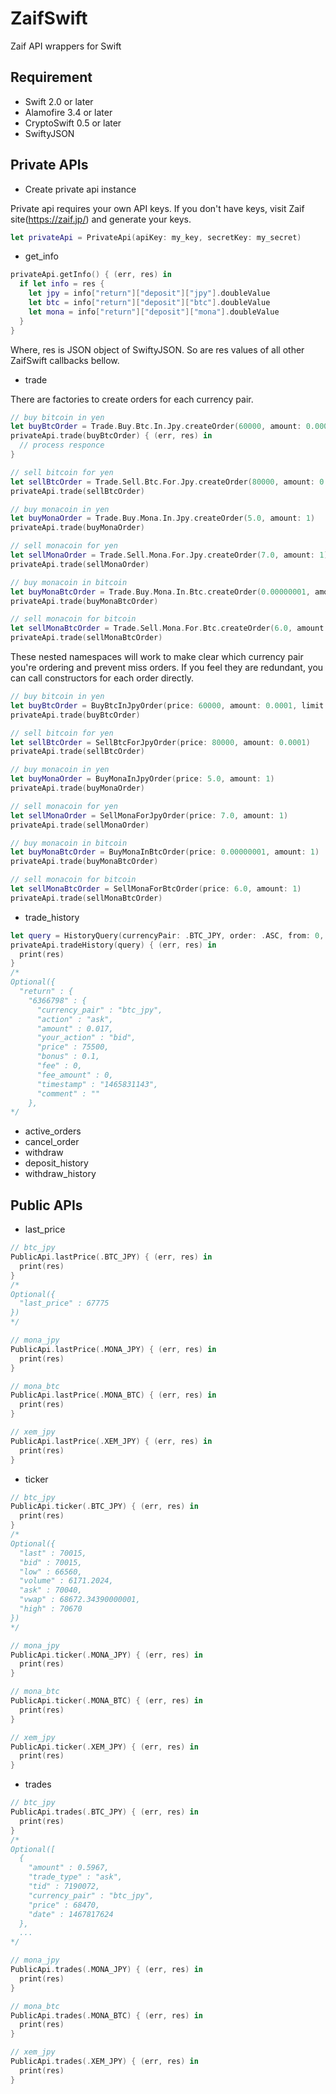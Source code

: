 # ZaifSwift
Zaif API wrappers for Swift

## Requirement
* Swift 2.0 or later  
* Alamofire 3.4 or later
* CryptoSwift 0.5 or later
* SwiftyJSON

## Private APIs
* Create private api instance

Private api requires your own API keys. If you don't have keys, visit Zaif site(https://zaif.jp/) and generate your keys.

```swift
let privateApi = PrivateApi(apiKey: my_key, secretKey: my_secret)
```

* get_info
```swift
privateApi.getInfo() { (err, res) in
  if let info = res {
    let jpy = info["return"]["deposit"]["jpy"].doubleValue
    let btc = info["return"]["deposit"]["btc"].doubleValue
    let mona = info["return"]["deposit"]["mona"].doubleValue
  }
}
```
Where, res is JSON object of SwiftyJSON. So are res values of all other ZaifSwift callbacks bellow. 

* trade

There are factories to create orders for each currency pair.
```swift
// buy bitcoin in yen
let buyBtcOrder = Trade.Buy.Btc.In.Jpy.createOrder(60000, amount: 0.0001)
privateApi.trade(buyBtcOrder) { (err, res) in
  // process responce
}

// sell bitcoin for yen
let sellBtcOrder = Trade.Sell.Btc.For.Jpy.createOrder(80000, amount: 0.0001)
privateApi.trade(sellBtcOrder)

// buy monacoin in yen
let buyMonaOrder = Trade.Buy.Mona.In.Jpy.createOrder(5.0, amount: 1)
privateApi.trade(buyMonaOrder)

// sell monacoin for yen
let sellMonaOrder = Trade.Sell.Mona.For.Jpy.createOrder(7.0, amount: 1)
privateApi.trade(sellMonaOrder)

// buy monacoin in bitcoin
let buyMonaBtcOrder = Trade.Buy.Mona.In.Btc.createOrder(0.00000001, amount: 1)
privateApi.trade(buyMonaBtcOrder)

// sell monacoin for bitcoin
let sellMonaBtcOrder = Trade.Sell.Mona.For.Btc.createOrder(6.0, amount: 1)
privateApi.trade(sellMonaBtcOrder)
```
These nested namespaces will work to make clear which currency pair you're ordering and prevent miss orders.
If you feel they are redundant, you can call constructors for each order directly.
```swift
// buy bitcoin in yen
let buyBtcOrder = BuyBtcInJpyOrder(price: 60000, amount: 0.0001, limit: 60005)
privateApi.trade(buyBtcOrder)

// sell bitcoin for yen
let sellBtcOrder = SellBtcForJpyOrder(price: 80000, amount: 0.0001)
privateApi.trade(sellBtcOrder)

// buy monacoin in yen
let buyMonaOrder = BuyMonaInJpyOrder(price: 5.0, amount: 1)
privateApi.trade(buyMonaOrder)

// sell monacoin for yen
let sellMonaOrder = SellMonaForJpyOrder(price: 7.0, amount: 1)
privateApi.trade(sellMonaOrder)

// buy monacoin in bitcoin
let buyMonaBtcOrder = BuyMonaInBtcOrder(price: 0.00000001, amount: 1)
privateApi.trade(buyMonaBtcOrder)

// sell monacoin for bitcoin
let sellMonaBtcOrder = SellMonaForBtcOrder(price: 6.0, amount: 1)
privateApi.trade(sellMonaBtcOrder)
```
* trade_history

```swift
let query = HistoryQuery(currencyPair: .BTC_JPY, order: .ASC, from: 0, count: 10)
privateApi.tradeHistory(query) { (err, res) in
  print(res)
}
/*
Optional({
  "return" : {
    "6366798" : {
      "currency_pair" : "btc_jpy",
      "action" : "ask",
      "amount" : 0.017,
      "your_action" : "bid",
      "price" : 75500,
      "bonus" : 0.1,
      "fee" : 0,
      "fee_amount" : 0,
      "timestamp" : "1465831143",
      "comment" : ""
    },
*/    
```

* active_orders
* cancel_order
* withdraw
* deposit_history
* withdraw_history

## Public APIs
* last_price
```swift
// btc_jpy
PublicApi.lastPrice(.BTC_JPY) { (err, res) in
  print(res)
}
/*
Optional({
  "last_price" : 67775
})
*/

// mona_jpy
PublicApi.lastPrice(.MONA_JPY) { (err, res) in
  print(res)
}

// mona_btc
PublicApi.lastPrice(.MONA_BTC) { (err, res) in
  print(res)
}

// xem_jpy
PublicApi.lastPrice(.XEM_JPY) { (err, res) in
  print(res)
}
```



* ticker

```swift
// btc_jpy
PublicApi.ticker(.BTC_JPY) { (err, res) in
  print(res)
}
/*
Optional({
  "last" : 70015,
  "bid" : 70015,
  "low" : 66560,
  "volume" : 6171.2024,
  "ask" : 70040,
  "vwap" : 68672.34390000001,
  "high" : 70670
})
*/

// mona_jpy
PublicApi.ticker(.MONA_JPY) { (err, res) in
  print(res)
}

// mona_btc
PublicApi.ticker(.MONA_BTC) { (err, res) in
  print(res)
}

// xem_jpy
PublicApi.ticker(.XEM_JPY) { (err, res) in
  print(res)
}
```

* trades

```swift
// btc_jpy
PublicApi.trades(.BTC_JPY) { (err, res) in
  print(res)
}
/*
Optional([
  {
    "amount" : 0.5967,
    "trade_type" : "ask",
    "tid" : 7190072,
    "currency_pair" : "btc_jpy",
    "price" : 68470,
    "date" : 1467817624
  },
  ...
*/

// mona_jpy
PublicApi.trades(.MONA_JPY) { (err, res) in
  print(res)
}

// mona_btc
PublicApi.trades(.MONA_BTC) { (err, res) in
  print(res)
}

// xem_jpy
PublicApi.trades(.XEM_JPY) { (err, res) in
  print(res)
}
```
